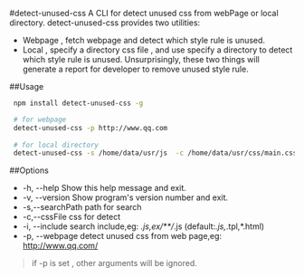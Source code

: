 #detect-unused-css
A CLI for detect unused css from webPage or local directory.
detect-unused-css provides two utilities:
 - Webpage , fetch webpage and detect which style rule is unused.
 - Local , specify a directory css file , and use specify a directory to detect which style rule is unused.
Unsurprisingly, these two things will generate a report for developer to remove unused style rule.


##Usage
``` sh
 npm install detect-unused-css -g

 # for webpage
 detect-unused-css -p http://www.qq.com
 
 # for local directory 
 detect-unused-css -s /home/data/usr/js  -c /home/data/usr/css/main.css 

```


##Options
- -h, --help            Show this help message and exit.
- -v, --version         Show program's version number and exit.
- -s,--searchPath       path for search
- -c,--cssFile          css for detect
- -i, --include         search include,eg: *.js,ex/**/*.js (default:*.js,*.tpl,*.html)
- -p, --webpage          detect unused css from web page,eg: http://www.qq.com/

>  if -p is set , other arguments will be ignored.
